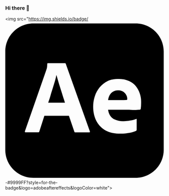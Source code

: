 ### Hi there 👋

<img src="https://img.shields.io/badge/<svg role="img" viewBox="0 0 24 24" xmlns="http://www.w3.org/2000/svg"><title>Adobe After Effects</title><path d="M8.54 10.73c-.1-.31-.19-.61-.29-.92s-.19-.6-.27-.89c-.08-.28-.15-.54-.22-.78h-.02c-.09.43-.2.86-.34 1.29-.15.48-.3.98-.46 1.48-.13.51-.29.98-.44 1.4h2.54c-.06-.21-.14-.46-.23-.72-.09-.27-.18-.56-.27-.86zm8.58-.29c-.55-.03-1.07.26-1.33.76-.12.23-.19.47-.22.72h2.109c.26 0 .45 0 .57-.01.08-.01.16-.03.23-.08v-.1c0-.13-.021-.25-.061-.37-.178-.56-.708-.94-1.298-.92zM19.75.3H4.25C1.9.3 0 2.2 0 4.55v14.9c0 2.35 1.9 4.25 4.25 4.25h15.5c2.35 0 4.25-1.9 4.25-4.25V4.55C24 2.2 22.1.3 19.75.3zm-7.04 16.511h-2.09c-.07.01-.14-.041-.16-.11l-.82-2.4H5.92l-.76 2.36c-.02.09-.1.15-.19.14H3.09c-.11 0-.14-.06-.11-.18L6.2 7.39c.03-.1.06-.19.1-.31.04-.21.06-.43.06-.65-.01-.05.03-.1.08-.11h2.59c.07 0 .12.03.13.08l3.65 10.25c.03.11.001.161-.1.161zm7.851-3.991c-.021.189-.031.33-.041.42-.01.07-.069.13-.14.13-.06 0-.17.01-.33.021-.159.02-.35.029-.579.029-.23 0-.471-.04-.73-.04h-3.17c.039.31.14.62.31.89.181.271.431.48.729.601.4.17.841.26 1.281.25.35-.011.699-.04 1.039-.11.311-.039.61-.119.891-.23.05-.039.08-.02.08.08v1.531c0 .039-.01.08-.021.119-.021.03-.04.051-.069.07-.32.14-.65.24-1 .3-.471.09-.94.13-1.42.12-.761 0-1.4-.12-1.92-.35-.49-.211-.921-.541-1.261-.95-.319-.39-.55-.83-.69-1.31-.14-.471-.209-.961-.209-1.461 0-.539.08-1.07.25-1.59.16-.5.41-.96.75-1.37.33-.4.739-.72 1.209-.95.471-.23 1.03-.31 1.67-.31.531-.01 1.06.09 1.55.31.41.18.77.45 1.05.8.26.34.47.72.601 1.14.129.4.189.81.189 1.22 0 .24-.01.45-.019.64z"/></svg>-#9999FF?style=for-the-badge&logo=adobeaftereffects&logoColor=white">

